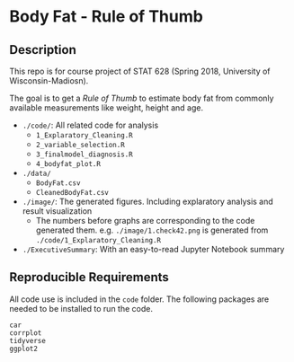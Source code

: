 # Body Fat - Rule of Thumb

## Description

This repo is for course project of STAT 628 (Spring 2018, University of Wisconsin-Madiosn).

The goal is to get a *Rule of Thumb* to estimate body fat from commonly available measurements like weight, height and age. 


* `./code/`: All related code for analysis
    * `1_Explaratory_Cleaning.R`
    * `2_variable_selection.R`
    * `3_finalmodel_diagnosis.R`
    * `4_bodyfat_plot.R`
* `./data/`
    * `BodyFat.csv`
    * `CleanedBodyFat.csv`
* `./image/`: The generated figures. Including explaratory analysis and result visualization
    * The numbers before graphs are corresponding to the code generated them. e.g. `./image/1.check42.png` is generated from `./code/1_Explaratory_Cleaning.R`
* `./ExecutiveSummary`: With an easy-to-read Jupyter Notebook summary

## Reproducible Requirements

All code use is included in the `code` folder. The following packages are needed to be installed to run the code.

```
car
corrplot
tidyverse
ggplot2
```


